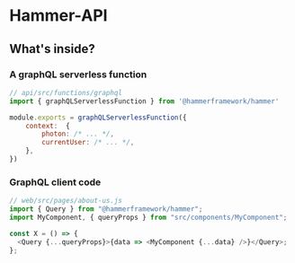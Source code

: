 # Hammer-API

## What's inside?

### A graphQL serverless function

```js
// api/src/functions/graphql
import { graphQLServerlessFunction } from '@hammerframework/hammer'

module.exports = graphQLServerlessFunction({
    context:  {
        photon: /* ... */,
        currentUser: /* ... */,
    },
})
```

### GraphQL client code

```js
// web/src/pages/about-us.js
import { Query } from "@hammerframework/hammer";
import MyComponent, { queryProps } from "src/components/MyComponent";

const X = () => {
  <Query {...queryProps}>{data => <MyComponent {...data} />}</Query>;
};
```
